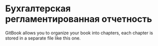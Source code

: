 # Бухгалтерская регламентированная отчетность

GitBook allows you to organize your book into chapters, each chapter is stored in a separate file like this one.
